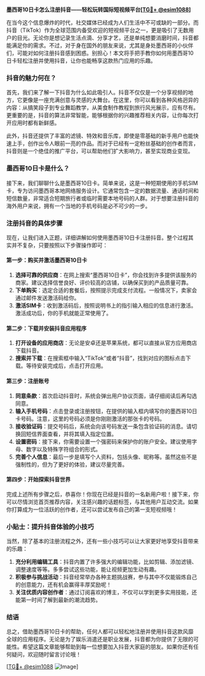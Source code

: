 **墨西哥10日卡怎么注册抖音——轻松玩转国际短视频平台[[TG💪+ @esim1088](https://t.me/s/esim1088)]**

在当今这个信息爆炸的时代，社交媒体已经成为人们生活中不可或缺的一部分。而抖音（TikTok）作为全球范围内备受欢迎的短视频平台之一，更是吸引了无数用户的目光。无论你是想记录生活点滴、分享才艺，还是单纯想要消磨时间，抖音都能满足你的需求。不过，对于身在国外的朋友来说，尤其是身处墨西哥的小伙伴们，可能对如何注册抖音感到困惑。别担心！本文将手把手教你如何用墨西哥10日卡轻松注册并使用抖音，让你也能畅享这款热门应用的乐趣。

### 抖音的魅力何在？

首先，我们来了解一下抖音为什么如此吸引人。抖音不仅仅是一个分享视频的地方，它更像是一座充满创意与灵感的大舞台。在这里，你可以看到各种风格迥异的内容：从搞笑段子到专业舞蹈教学，从美食制作教程到旅行风光展示，应有尽有。更重要的是，抖音的算法非常智能，能够根据你的兴趣推荐相关内容，让你每次打开应用时都有新鲜感。

此外，抖音还提供了丰富的滤镜、特效和音乐库，即使是零基础的新手用户也能快速上手，创作出令人眼前一亮的作品。而对于已经有一定粉丝基础的创作者而言，抖音则是一个绝佳的推广平台，可以帮助他们扩大影响力，甚至实现商业变现。

### 墨西哥10日卡是什么？

接下来，我们聊聊什么是墨西哥10日卡。简单来说，这是一种短期使用的手机SIM卡，专为访问墨西哥本地网络服务设计。它通常包含一定的数据流量、通话时间和短信数量，非常适合短期旅行者或临时需要本地号码的人群。对于想要注册抖音的海外用户来说，拥有一个当地的手机号码是必不可少的一步。

### 注册抖音的具体步骤

现在，让我们进入正题，详细讲解如何使用墨西哥10日卡注册抖音。整个过程其实并不复杂，只要按照以下步骤操作即可：

#### 第一步：购买并激活墨西哥10日卡

1. **选择可靠的供应商**：在网上搜索“墨西哥10日卡”，你会找到许多提供该服务的商家。建议选择信誉良好、评价较高的店铺，以确保买到的产品质量可靠。
2. **下单购买**：选定合适的套餐后，按照提示完成支付流程。一般情况下，卖家会通过邮件发送激活码给你。
3. **激活SIM卡**：收到激活码后，按照说明书上的指引输入相应的信息进行激活。激活成功后，你的手机就能正常使用了。

#### 第二步：下载并安装抖音应用程序

1. **打开设备的应用商店**：无论是安卓还是苹果系统，都可以直接从官方应用商店下载抖音。
2. **搜索并下载**：在搜索框中输入“TikTok”或者“抖音”，找到对应的图标点击下载。等待安装完成后，点击打开应用。

#### 第三步：注册账号

1. **同意条款**：首次启动抖音时，系统会弹出用户协议页面，请仔细阅读后再勾选同意。
2. **输入手机号码**：点击登录或注册按钮，在提供的输入框内填写你的墨西哥10日卡号码。注意，这里的号码必须是你刚刚激活的那张卡的号码。
3. **接收验证码**：提交号码后，系统会向该号码发送一条包含验证码的消息。请切换回短信界面查看，并将其填入指定位置。
4. **设置密码**：接下来，你需要设置一个强密码来保护你的账户安全。建议使用字母、数字以及特殊字符组合的形式。
5. **完善个人信息**：最后一步是填写个人资料，包括头像、昵称等。虽然这些不是强制性的，但为了更好的体验，建议尽量完善。

#### 第四步：开始探索抖音世界

完成上述所有步骤之后，恭喜你！你现在已经是抖音的一名新用户啦！接下来，你可以尽情浏览首页推荐内容，关注感兴趣的话题标签，与其他用户互动交流。如果你打算成为一位活跃的创作者，还可以尝试发布自己的第一支短视频哦！

### 小贴士：提升抖音体验的小技巧

当然，除了基本的注册流程之外，还有一些小技巧可以让大家更好地享受抖音带来的乐趣：

1. **充分利用编辑工具**：抖音内置了许多强大的编辑功能，比如剪辑、添加滤镜、调整速度等等。多多尝试这些功能，能让视频更加生动有趣。
2. **积极参与挑战活动**：抖音经常举办各种主题挑战赛，参与其中不仅能锻炼自己的创意能力，还有机会赢得丰厚奖励呢！
3. **关注优质内容创作者**：通过订阅喜欢的博主，不仅可以学到更多实用技能，还能第一时间了解到最新的潮流趋势。

### 结语

总之，借助墨西哥10日卡的帮助，任何人都可以轻松地注册并使用抖音这款风靡全球的应用程序。无论是为了娱乐消遣还是职业发展，抖音都为你提供了无限的可能性。希望这篇文章能够帮助到每一位想要加入抖音大家庭的朋友。如果你还有任何疑问，欢迎随时留言讨论哦！

[[TG💪+ @esim1088](https://t.me/s/esim1088) ![Image](https://i.postimg.cc/4NQfJmqS/Snipaste-2025-05-13-00-14-12.png)]